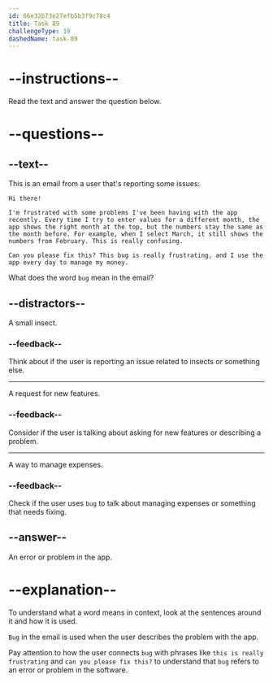 ```yaml
---
id: 66e32b73e27efb5b3f9c78c4
title: Task 89
challengeType: 19
dashedName: task-89
---
```


<!--READING-->

# --instructions--

Read the text and answer the question below.

# --questions--

## --text--

This is an email from a user that's reporting some issues:

`Hi there!`

`I'm frustrated with some problems I've been having with the app recently. Every time I try to enter values for a different month, the app shows the right month at the top, but the numbers stay the same as the month before. For example, when I select March, it still shows the numbers from February. This is really confusing.`

`Can you please fix this? This bug is really frustrating, and I use the app every day to manage my money.`

What does the word `bug` mean in the email?

## --distractors--

A small insect.

### --feedback--

Think about if the user is reporting an issue related to insects or something else.

---

A request for new features.

### --feedback--

Consider if the user is talking about asking for new features or describing a problem.

---

A way to manage expenses.

### --feedback--

Check if the user uses `bug` to talk about managing expenses or something that needs fixing.

## --answer--

An error or problem in the app.

# --explanation--

To understand what a word means in context, look at the sentences around it and how it is used. 

`Bug` in the email is used when the user describes the problem with the app. 

Pay attention to how the user connects `bug` with phrases like `this is really frustrating` and `can you please fix this?` to understand that `bug` refers to an error or problem in the software.

